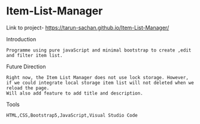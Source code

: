 # Item-List-Manager

Link to project- https://tarun-sachan.github.io/Item-List-Manager/

Introduction

    Programme using pure javaScript and minimal bootstrap to create ,edit and filter item list.
    

Future Direction

    Right now, the Item List Manager does not use lock storage. However, if we could integrate local storage item list will not deleted when we reload the page.
    Will also add feature to add title and description.
    

Tools

    HTML,CSS,Bootstrap5,JavaScript,Visual Studio Code



